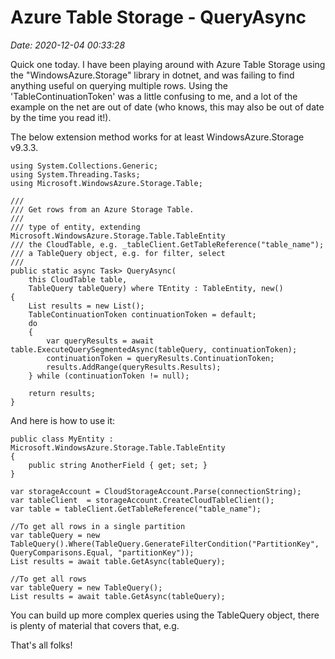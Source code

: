 # Azure Table Storage - QueryAsync
_Date: 2020-12-04 00:33:28_

Quick one today. I have been playing around with Azure Table Storage using the "WindowsAzure.Storage" library in dotnet, and was failing to find anything useful on querying multiple rows. Using the 'TableContinuationToken' was a little confusing to me, and a lot of the example on the net are out of date (who knows, this may also be out of date by the time you read it!).

The below extension method works for at least WindowsAzure.Storage v9.3.3.

```
using System.Collections.Generic;
using System.Threading.Tasks;
using Microsoft.WindowsAzure.Storage.Table;

/// 
/// Get rows from an Azure Storage Table.
/// 
/// type of entity, extending Microsoft.WindowsAzure.Storage.Table.TableEntity
/// the CloudTable, e.g. _tableClient.GetTableReference("table_name");
/// a TableQuery object, e.g. for filter, select
/// 
public static async Task> QueryAsync(
	this CloudTable table,
	TableQuery tableQuery) where TEntity : TableEntity, new()
{
	List results = new List();
	TableContinuationToken continuationToken = default;
	do
	{
		var queryResults = await table.ExecuteQuerySegmentedAsync(tableQuery, continuationToken);
		continuationToken = queryResults.ContinuationToken;
		results.AddRange(queryResults.Results);
	} while (continuationToken != null);

	return results;
}

```

And here is how to use it:

```
public class MyEntity : Microsoft.WindowsAzure.Storage.Table.TableEntity
{
    public string AnotherField { get; set; }
}

var storageAccount = CloudStorageAccount.Parse(connectionString);
var tableClient  = storageAccount.CreateCloudTableClient();
var table = tableClient.GetTableReference("table_name");

//To get all rows in a single partition
var tableQuery = new TableQuery().Where(TableQuery.GenerateFilterCondition("PartitionKey", QueryComparisons.Equal, "partitionKey"));
List results = await table.GetAsync(tableQuery);

//To get all rows
var tableQuery = new TableQuery();
List results = await table.GetAsync(tableQuery);

```

You can build up more complex queries using the TableQuery object, there is plenty of material that covers that, e.g.

That's all folks!
